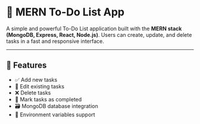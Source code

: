 # 📝 MERN To-Do List App

A simple and powerful To-Do List application built with the **MERN stack (MongoDB, Express, React, Node.js)**. Users can create, update, and delete tasks in a fast and responsive interface.

---

## 🚀 Features

- ✅ Add new tasks
- 📝 Edit existing tasks
- ❌ Delete tasks
- 🎯 Mark tasks as completed
- 🗃️ MongoDB database integration
- 🔐 Environment variables support
